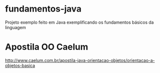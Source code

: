 # fundamentos-java
Projeto exemplo feito em Java exemplificando os fundamentos básicos da linguagem

# Apostila OO Caelum
http://www.caelum.com.br/apostila-java-orientacao-objetos/orientacao-a-objetos-basica
